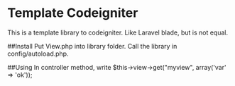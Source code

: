 # Template Codeigniter
This is a template library to codeigniter. Like Laravel blade, but is not equal.

##Install
Put View.php into library folder. Call the library in config/autoload.php. 

##Using
In controller method, write $this->view->get("myview", array('var' => 'ok'));
